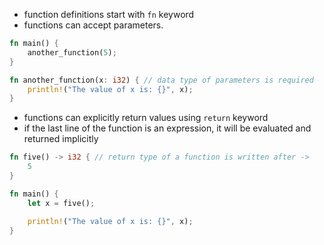 - function definitions start with `fn` keyword
- functions can accept parameters.

```rust
fn main() {
    another_function(5);
}

fn another_function(x: i32) { // data type of parameters is required
    println!("The value of x is: {}", x);
}
```

- functions can explicitly return values using `return` keyword
- if the last line of the function is an expression, it will be evaluated and returned implicitly

```rust
fn five() -> i32 { // return type of a function is written after ->
    5
}

fn main() {
    let x = five();

    println!("The value of x is: {}", x);
}
```
